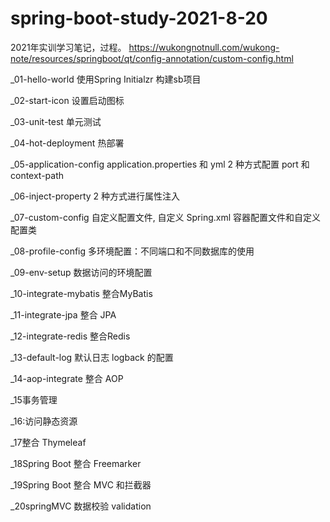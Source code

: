 # spring-boot-study-2021-8-20
2021年实训学习笔记，过程。
https://wukongnotnull.com/wukong-note/resources/springboot/qt/config-annotation/custom-config.html


_01-hello-world 使用Spring Initialzr 构建sb项目

_02-start-icon 设置启动图标

_03-unit-test 单元测试

_04-hot-deployment 热部署

_05-application-config application.properties 和 yml 2 种方式配置 port 和 context-path

_06-inject-property 2 种方式进行属性注入

_07-custom-config 自定义配置文件, 自定义 Spring.xml 容器配置文件和自定义配置类

_08-profile-config 多环境配置：不同端口和不同数据库的使用

_09-env-setup 数据访问的环境配置

_10-integrate-mybatis 整合MyBatis

_11-integrate-jpa 整合 JPA

_12-integrate-redis 整合Redis

_13-default-log 默认日志 logback 的配置

_14-aop-integrate 整合 AOP

_15事务管理

_16:访问静态资源

_17整合 Thymeleaf

_18Spring Boot 整合 Freemarker

_19Spring Boot 整合 MVC 和拦截器

_20springMVC 数据校验 validation



